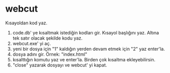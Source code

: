 # webcut
Kısayoldan kod yaz.

1) code.db' ye kısaltmak istediğin kodları gir.
   Kısayol başlığını yaz.
   Altına tek satır olacak şekilde kodu yaz.
2) webcut.exe' yi aç.
3) yeni bir dosya için "1"
   kaldığın yerden devam etmek için "2" yaz enter'la.
4) dosya adını gir. Örnek: "index.html"
5) kısalttığın komutu yaz ve enter'la.
   Birden çok kısaltma ekleyebilirsin.
6) "close" yazarak dosyayı ve webcut' yi kapat.
 


